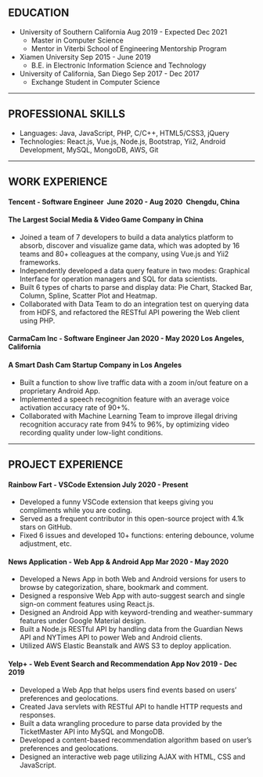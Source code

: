 ## EDUCATION 
- University of Southern California          Aug 2019 - Expected Dec 2021
  *	Master in Computer Science
  * Mentor in Viterbi School of Engineering Mentorship Program
- Xiamen University                          Sep 2015 - June 2019
  * B.E. in Electronic Information Science and Technology
- University of California, San Diego        Sep 2017 - Dec 2017
  * Exchange Student in Computer Science
  
---

## PROFESSIONAL SKILLS
- Languages: Java, JavaScript, PHP, C/C++, HTML5/CSS3, jQuery
- Technologies: React.js, Vue.js, Node.js, Bootstrap, Yii2, Android Development, MySQL, MongoDB, AWS, Git

---

## WORK EXPERIENCE
#### Tencent - Software Engineer&nbsp;&nbsp;June 2020 - Aug 2020&nbsp;&nbsp;Chengdu, China
#### The Largest Social Media & Video Game Company in China                                        
- Joined a team of 7 developers to build a data analytics platform to absorb, discover and visualize game data, which was adopted by 16 teams and 80+ colleagues at the company, using Vue.js and Yii2 frameworks.
- Independently developed a data query feature in two modes: Graphical Interface for operation managers and SQL for data scientists.
- Built 6 types of charts to parse and display data: Pie Chart, Stacked Bar, Column, Spline, Scatter Plot and Heatmap.
- Collaborated with Data Team to do an integration test on querying data from HDFS, and refactored the RESTful API powering the Web client using PHP.

#### CarmaCam Inc - Software Engineer                                                  Jan 2020 - May 2020 Los Angeles, California
#### A Smart Dash Cam Startup Company in Los Angeles                                         
- Built a function to show live traffic data with a zoom in/out feature on a proprietary Android App.
- Implemented a speech recognition feature with an average voice activation accuracy rate of 90+%.
- Collaborated with Machine Learning Team to improve illegal driving recognition accuracy rate from 94% to 96%, by optimizing video recording quality under low-light conditions.


---
## PROJECT EXPERIENCE
#### Rainbow Fart - VSCode Extension                                                     July 2020 - Present
- Developed a funny VSCode extension that keeps giving you compliments while you are coding.
- Served as a frequent contributor in this open-source project with 4.1k stars on GitHub.
- Fixed 6 issues and developed 10+ functions: entering debounce, volume adjustment, etc.

#### News Application - Web App & Android App                                          Mar 2020 - May 2020                         
- Developed a News App in both Web and Android versions for users to browse by categorization, share, bookmark and comment.
- Designed a responsive Web App with auto-suggest search and single sign-on comment features using React.js.
- Designed an Android App with keyword-trending and weather-summary features under Google Material design.
- Built a Node.js RESTful API by handling data from the Guardian News API and NYTimes API to power Web and Android clients.
- Utilized AWS Elastic Beanstalk and AWS S3 to deploy application.

#### Yelp+ - Web Event Search and Recommendation App                                   Nov 2019 - Dec 2019                    
- Developed a Web App that helps users find events based on users’ preferences and geolocations.
- Created Java servlets with RESTful API to handle HTTP requests and responses.
- Built a data wrangling procedure to parse data provided by the TicketMaster API into MySQL and MongoDB.
- Developed a content-based recommendation algorithm based on user’s preferences and geolocations.
- Designed an interactive web page utilizing AJAX with HTML, CSS and JavaScript.

